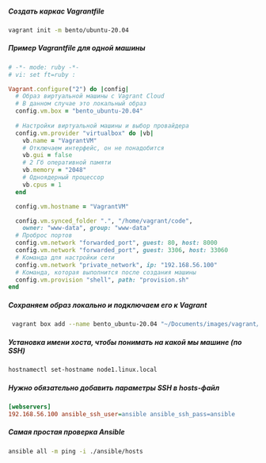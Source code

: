 ##### Создать каркас Vagrantfile
```bash
vagrant init -m bento/ubuntu-20.04
```

##### Пример Vagrantfile для одной машины
```ruby
# -*- mode: ruby -*-
# vi: set ft=ruby :

Vagrant.configure("2") do |config|
  # Образ виртуальной машины с Vagrant Cloud
  # В данном случае это локальный образ
  config.vm.box = "bento_ubuntu-20.04"
  
  # Настройки виртуальной машины и выбор провайдера
  config.vm.provider "virtualbox" do |vb|
    vb.name = "VagrantVM"
	# Отключаем интерфейс, он не понадобится
    vb.gui = false
	# 2 Гб оперативной памяти
    vb.memory = "2048"
	# Одноядерный процессор
    vb.cpus = 1
  end

  config.vm.hostname = "VagrantVM"

  config.vm.synced_folder ".", "/home/vagrant/code",
    owner: "www-data", group: "www-data"
  # Проброс портов 
  config.vm.network "forwarded_port", guest: 80, host: 8000
  config.vm.network "forwarded_port", guest: 3306, host: 33060
  # Команда для настройки сети
  config.vm.network "private_network", ip: "192.168.56.100"
  # Команда, которая выполнится после создания машины
  config.vm.provision "shell", path: "provision.sh"
end
```

##### Сохраняем образ локально и подключаем его к Vagrant
```bash
 vagrant box add --name bento_ubuntu-20.04 "~/Documents/images/vagrant/bento_ubuntu -20.04.box"
```

##### Установка имени хоста, чтобы понимать на какой мы машине (по SSH)
```bash
hostnamectl set-hostname node1.linux.local
```

##### Нужно обязательно добавить параметры SSH в hosts-файл
```ini
[webservers]
192.168.56.100 ansible_ssh_user=ansible ansible_ssh_pass=ansible
```

##### Самая простая проверка Ansible
```bash
ansible all -m ping -i ./ansible/hosts
```